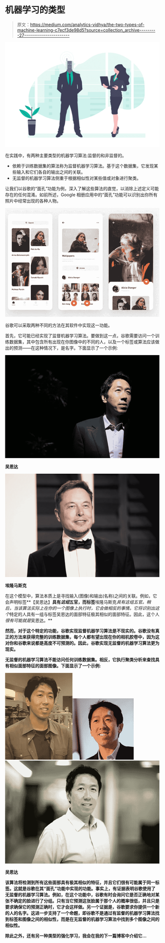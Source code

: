 # 机器学习的类型

> 原文：<https://medium.com/analytics-vidhya/the-two-types-of-machine-learning-c7ecf3de98d5?source=collection_archive---------27----------------------->

![](img/4c1dc121ce1437b2471e6c40cf323bfd.png)

在实践中，有两种主要类型的机器学习算法:监督的和非监督的。

*   依赖于训练数据集的算法称为监督机器学习算法。基于这个数据集，它发现某些输入和它们各自的输出之间的关联。
*   无监督的机器学习算法侧重于根据相似性对某些值或对象进行聚类。

让我们以谷歌的“面孔”功能为例，深入了解这些算法的直觉，以消除上述定义可能存在的任何混淆。如前所述，Google 相册应用中的“面孔”功能可以识别出你所有照片中经常出现的各种人物。

![](img/8e148bea5aa4ac49e51b8bcff184be24.png)

谷歌可以采取两种不同的方法在其软件中实现这一功能。

首先，它可能已经实现了监督机器学习算法。要做到这一点，谷歌需要访问一个训练数据集，其中包含所有出现在你图像中的不同的人，以及一个标签或算法应该做出的预测——在这种情况下，是名字。下面显示了一个示例:

![](img/ace1ac7963929f118d196d577a499004.png)

**吴恩达**

![](img/b24347f0132f74e7a00d643fda37abcb.png)

**埃隆马斯克**

在这个模型中，算法本质上是寻找输入(图像)和输出(名称)之间的关联。例如，它会声明标签**【吴恩达】**具有*这组*五官，而标签**埃隆马斯克****具有*这组*五官。稍后，当该算法实际上在你的一个图像上执行时，它会做相反的事情。它将识别出*这个*特定的人具有一组与标签吴恩达的面部特征极其相似的面部特征。因此，这个人*很有可能就是*吴恩达。**

**然而，对于这个特定的功能，谷歌实现监督机器学习算法是不现实的。谷歌没有真正的方法来获得完整的训练数据集，每个人都有望出现在你的相机胶卷中，因为这对你和谷歌来说都是高度不可预测的。因此，谷歌实现无监督的机器学习算法更为现实。**

**无监督的机器学习算法不能访问任何训练数据集。相反，它执行聚类分析来查找具有相似面部特征的面部图像。下面显示了一个示例:**

**![](img/5c46a1c4905eb399bf56a9cf7d48a356.png)****![](img/df49ac8b12d98a5cd8bd7db7286dde34.png)****![](img/87cb2dd6de832393e50ad252897dba52.png)**

****吴恩达****

**该算法将检测到所有这些面部具有极其相似的特征，并且它们很有可能属于同一标签。这就是谷歌在其“面孔”功能中实现的功能。事实上，有证据表明谷歌使用了无监督的机器学习算法。例如，在这个功能中，谷歌有时会询问它是否正确地对某张不确定的脸进行了分组。只有当它预测这张脸属于那个人的概率很低，并且只是要求确保它的预测正确时，它才会这样做。另一个证据是，谷歌要求你提供一个新的人的名字。这进一步支持了一个命题，即谷歌不是通过有监督的机器学习算法找到标签和图像之间的相似性，而是在无监督的机器学习算法中找到多个图像之间的相似性。**

**除此之外，还有另一种类型的强化学习，我会在我的下一篇博客中介绍它…**